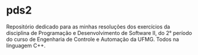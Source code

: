 # pds2
Repositório dedicado para as minhas resoluções dos exercícios da disciplina de Programação e Desenvolvimento de Software II, do 2° período do curso de Engenharia de Controle e Automação da UFMG. Todos na linguagem C++.

